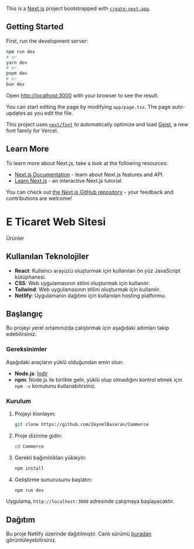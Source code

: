 This is a [Next.js](https://nextjs.org) project bootstrapped with [`create-next-app`](https://nextjs.org/docs/app/api-reference/cli/create-next-app).

## Getting Started

First, run the development server:

```bash
npm run dev
# or
yarn dev
# or
pnpm dev
# or
bun dev
```

Open [http://localhost:3000](http://localhost:3000) with your browser to see the result.

You can start editing the page by modifying `app/page.tsx`. The page auto-updates as you edit the file.

This project uses [`next/font`](https://nextjs.org/docs/app/building-your-application/optimizing/fonts) to automatically optimize and load [Geist](https://vercel.com/font), a new font family for Vercel.

## Learn More

To learn more about Next.js, take a look at the following resources:

- [Next.js Documentation](https://nextjs.org/docs) - learn about Next.js features and API.
- [Learn Next.js](https://nextjs.org/learn) - an interactive Next.js tutorial.

You can check out [the Next.js GitHub repository](https://github.com/vercel/next.js) - your feedback and contributions are welcome!



# E Ticaret Web Sitesi
Ürünler 

## Kullanılan Teknolojiler

- **React**: Kullanıcı arayüzü oluşturmak için kullanılan ön yüz JavaScript kütüphanesi.
- **CSS**: Web uygulamasının stilini oluşturmak için kullanılır.
- **Tailwind**: Web uygulamasının stilini oluşturmak için kullanılır.
- **Netlify**: Uygulamanın dağıtımı için kullanılan hosting platformu.




## Başlangıç

Bu projeyi yerel ortamınızda çalıştırmak için aşağıdaki adımları takip edebilirsiniz.

### Gereksinimler

Aşağıdaki araçların yüklü olduğundan emin olun:

- **Node.js**: [İndir](https://nodejs.org/)
- **npm**: Node.js ile birlikte gelir, yüklü olup olmadığını kontrol etmek için `npm -v` komutunu kullanabilirsiniz.

### Kurulum

1. Projeyi klonlayın:

    ```bash
    git clone https://github.com/ZeynelBasaran/Commerce
    ```

2. Proje dizinine gidin:

    ```bash
    cd Commerce
    ```

3. Gerekli bağımlılıkları yükleyin:

    ```bash
    npm install
    ```

4. Geliştirme sunucusunu başlatın:

    ```bash
    npm run dev
    ```

Uygulama, `http://localhost:3000` adresinde çalışmaya başlayacaktır.

## Dağıtım

Bu proje Netlify üzerinde dağıtılmıştır. Canlı sürümü [buradan]() görüntüleyebilirsiniz.



